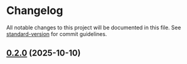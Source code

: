# Changelog

All notable changes to this project will be documented in this file. See [standard-version](https://github.com/conventional-changelog/standard-version) for commit guidelines.

## [0.2.0](https://github.com/Abraham-trigs/ford-school/compare/v1.2.0...v0.2.0) (2025-10-10)
